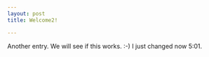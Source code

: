 ```yaml
---
layout: post
title: Welcome2!

---
```


Another entry. We will see if this works. :-) I just changed now 5:01.
